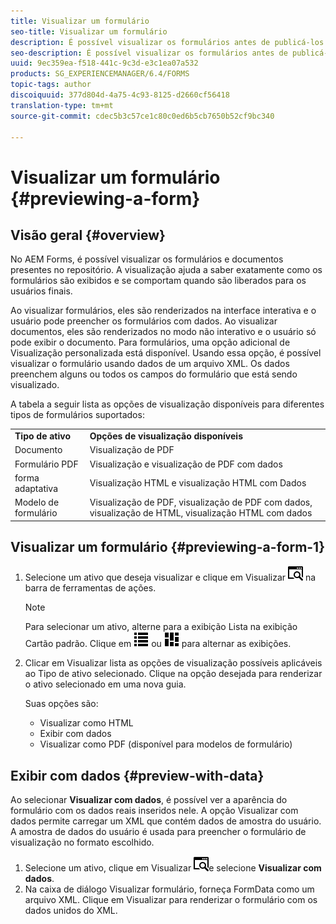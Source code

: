```yaml
---
title: Visualizar um formulário
seo-title: Visualizar um formulário
description: É possível visualizar os formulários antes de publicá-los ou ativá-los para garantir que eles atendam às expectativas. As opções de visualização podem variar entre os tipos de formulário suportados.
seo-description: É possível visualizar os formulários antes de publicá-los ou ativá-los para garantir que eles atendam às expectativas. As opções de visualização podem variar entre os tipos de formulário suportados.
uuid: 9ec359ea-f518-441c-9c3d-e3c1ea07a532
products: SG_EXPERIENCEMANAGER/6.4/FORMS
topic-tags: author
discoiquuid: 377d804d-4a75-4c93-8125-d2660cf56418
translation-type: tm+mt
source-git-commit: cdec5b3c57ce1c80c0ed6b5cb7650b52cf9bc340

---
```



# Visualizar um formulário {#previewing-a-form}

## Visão geral {#overview}

No AEM Forms, é possível visualizar os formulários e documentos presentes no repositório. A visualização ajuda a saber exatamente como os formulários são exibidos e se comportam quando são liberados para os usuários finais.

Ao visualizar formulários, eles são renderizados na interface interativa e o usuário pode preencher os formulários com dados. Ao visualizar documentos, eles são renderizados no modo não interativo e o usuário só pode exibir o documento. Para formulários, uma opção adicional de Visualização personalizada está disponível. Usando essa opção, é possível visualizar o formulário usando dados de um arquivo XML. Os dados preenchem alguns ou todos os campos do formulário que está sendo visualizado.

A tabela a seguir lista as opções de visualização disponíveis para diferentes tipos de formulários suportados:

<table> 
 <tbody>
  <tr>
   <td><strong>Tipo de ativo</strong><br /> </td> 
   <td><strong>Opções de visualização disponíveis</strong><br /> </td> 
  </tr>
  <tr>
   <td>Documento</td> 
   <td>Visualização de PDF</td> 
  </tr>
  <tr>
   <td>Formulário PDF</td> 
   <td>Visualização e visualização de PDF com dados<br /> </td> 
  </tr>
  <tr>
   <td>forma adaptativa</td> 
   <td>Visualização HTML e visualização HTML com Dados</td> 
  </tr>
  <tr>
   <td>Modelo de formulário</td> 
   <td>Visualização de PDF, visualização de PDF com dados, visualização de HTML, visualização HTML com dados<br /> </td> 
  </tr>
 </tbody>
</table>

## Visualizar um formulário {#previewing-a-form-1}

1. Selecione um ativo que deseja visualizar e clique em Visualizar ![aem6forms_preview](assets/aem6forms_preview.png) na barra de ferramentas de ações.

   >[!NOTE]
   >
   >Para selecionar um ativo, alterne para a exibição Lista na exibição Cartão padrão. Clique em ![aem6forms_viewlist](assets/aem6forms_viewlist.png) ou ![aem6forms_viewcard](assets/aem6forms_viewcard.png) para alternar as exibições.

1. Clicar em Visualizar lista as opções de visualização possíveis aplicáveis ao Tipo de ativo selecionado. Clique na opção desejada para renderizar o ativo selecionado em uma nova guia.

   Suas opções são:

   * Visualizar como HTML
   * Exibir com dados
   * Visualizar como PDF (disponível para modelos de formulário)

## Exibir com dados {#preview-with-data}

Ao selecionar **Visualizar com dados**, é possível ver a aparência do formulário com os dados reais inseridos nele. A opção Visualizar com dados permite carregar um XML que contém dados de amostra do usuário. A amostra de dados do usuário é usada para preencher o formulário de visualização no formato escolhido.

1. Selecione um ativo, clique em Visualizar ![aem6forms_preview](assets/aem6forms_preview.png)e selecione **Visualizar com dados**.
1. Na caixa de diálogo Visualizar formulário, forneça FormData como um arquivo XML. Clique em Visualizar para renderizar o formulário com os dados unidos do XML.

